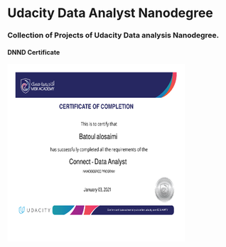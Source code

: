 # Udacity Data Analyst Nanodegree 

### Collection of Projects of Udacity Data analysis Nanodegree.

#### DNND Certificate 
<img src="DNND.png" alt="DNND Certificate " width="400" height="400"> 

